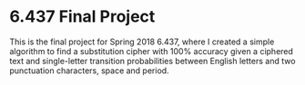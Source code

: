 # 6.437 Final Project

This is the final project for Spring 2018 6.437, where I created a simple algorithm to find a substitution cipher with 100% accuracy given a ciphered text and single-letter transition probabilities between English letters and two punctuation characters, space and period.

